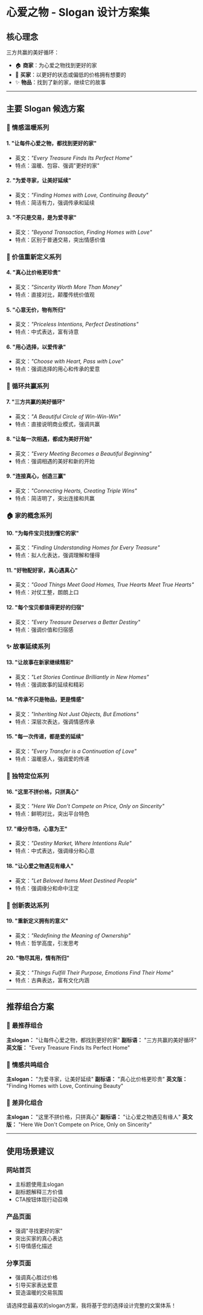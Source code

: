 # 心爱之物 - Slogan 设计方案集

## 核心理念
三方共赢的美好循环：
- 🏠 **商家**：为心爱之物找到更好的家
- 💝 **买家**：以更好的状态或偏低的价格拥有想要的
- ✨ **物品**：找到了新的家，继续它的故事

---

## 主要 Slogan 候选方案

### 🌟 情感温暖系列

#### 1. **"让每件心爱之物，都找到更好的家"**
- 英文：*"Every Treasure Finds Its Perfect Home"*
- 特点：温暖、包容、强调"更好的家"

#### 2. **"为爱寻家，让美好延续"**
- 英文：*"Finding Homes with Love, Continuing Beauty"*
- 特点：简洁有力，强调传承和延续

#### 3. **"不只是交易，是为爱寻家"**
- 英文：*"Beyond Transaction, Finding Homes with Love"*
- 特点：区别于普通交易，突出情感价值

### 💝 价值重新定义系列

#### 4. **"真心比价格更珍贵"**
- 英文：*"Sincerity Worth More Than Money"*
- 特点：直接对比，颠覆传统价值观

#### 5. **"心意无价，物有所归"**
- 英文：*"Priceless Intentions, Perfect Destinations"*
- 特点：中式表达，富有诗意

#### 6. **"用心选择，以爱传承"**
- 英文：*"Choose with Heart, Pass with Love"*
- 特点：强调选择的用心和传承的爱意

### 🔄 循环共赢系列

#### 7. **"三方共赢的美好循环"**
- 英文：*"A Beautiful Circle of Win-Win-Win"*
- 特点：直接说明商业模式，强调共赢

#### 8. **"让每一次相遇，都成为美好开始"**
- 英文：*"Every Meeting Becomes a Beautiful Beginning"*
- 特点：强调相遇的美好和新的开始

#### 9. **"连接真心，创造三赢"**
- 英文：*"Connecting Hearts, Creating Triple Wins"*
- 特点：简洁明了，突出连接和共赢

### 🏠 家的概念系列

#### 10. **"为每件宝贝找到懂它的家"**
- 英文：*"Finding Understanding Homes for Every Treasure"*
- 特点：拟人化表达，强调理解和懂得

#### 11. **"好物配好家，真心遇真心"**
- 英文：*"Good Things Meet Good Homes, True Hearts Meet True Hearts"*
- 特点：对仗工整，朗朗上口

#### 12. **"每个宝贝都值得更好的归宿"**
- 英文：*"Every Treasure Deserves a Better Destiny"*
- 特点：强调价值和归宿感

### ✨ 故事延续系列

#### 13. **"让故事在新家继续精彩"**
- 英文：*"Let Stories Continue Brilliantly in New Homes"*
- 特点：强调故事的延续和精彩

#### 14. **"传承不只是物品，更是情感"**
- 英文：*"Inheriting Not Just Objects, But Emotions"*
- 特点：深层次表达，强调情感传承

#### 15. **"每一次传递，都是爱的延续"**
- 英文：*"Every Transfer is a Continuation of Love"*
- 特点：温暖感人，强调爱的传递

### 🎯 独特定位系列

#### 16. **"这里不拼价格，只拼真心"**
- 英文：*"Here We Don't Compete on Price, Only on Sincerity"*
- 特点：鲜明对比，突出平台特色

#### 17. **"缘分市场，心意为王"**
- 英文：*"Destiny Market, Where Intentions Rule"*
- 特点：中式表达，强调缘分和心意

#### 18. **"让心爱之物遇见有缘人"**
- 英文：*"Let Beloved Items Meet Destined People"*
- 特点：强调缘分和命中注定

### 🌈 创新表达系列

#### 19. **"重新定义拥有的意义"**
- 英文：*"Redefining the Meaning of Ownership"*
- 特点：哲学高度，引发思考

#### 20. **"物尽其用，情有所归"**
- 英文：*"Things Fulfill Their Purpose, Emotions Find Their Home"*
- 特点：古典表达，富有文化内涵

---

## 推荐组合方案

### 🥇 **最推荐组合**
**主slogan：** "让每件心爱之物，都找到更好的家"
**副标语：** "三方共赢的美好循环"
**英文版：** "Every Treasure Finds Its Perfect Home"

### 🥈 **情感共鸣组合**
**主slogan：** "为爱寻家，让美好延续"
**副标语：** "真心比价格更珍贵"
**英文版：** "Finding Homes with Love, Continuing Beauty"

### 🥉 **差异化组合**
**主slogan：** "这里不拼价格，只拼真心"
**副标语：** "让心爱之物遇见有缘人"
**英文版：** "Here We Don't Compete on Price, Only on Sincerity"

---

## 使用场景建议

### 网站首页
- 主标题使用主slogan
- 副标题解释三方价值
- CTA按钮体现行动召唤

### 产品页面
- 强调"寻找更好的家"
- 突出买家的真心表达
- 引导情感化描述

### 分享页面
- 强调真心胜过价格
- 引导买家表达爱意
- 营造温暖的交易氛围

请选择您最喜欢的slogan方案，我将基于您的选择设计完整的文案体系！